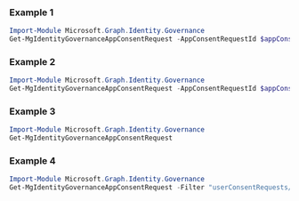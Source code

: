 ### Example 1
``` powershell
Import-Module Microsoft.Graph.Identity.Governance
Get-MgIdentityGovernanceAppConsentRequest -AppConsentRequestId $appConsentRequestId -Filter "userConsentRequests/any(u:u/status eq 'InProgress')" 
```
### Example 2
``` powershell
Import-Module Microsoft.Graph.Identity.Governance
Get-MgIdentityGovernanceAppConsentRequest -AppConsentRequestId $appConsentRequestId
```
### Example 3
``` powershell
Import-Module Microsoft.Graph.Identity.Governance
Get-MgIdentityGovernanceAppConsentRequest
```
### Example 4
``` powershell
Import-Module Microsoft.Graph.Identity.Governance
Get-MgIdentityGovernanceAppConsentRequest -Filter "userConsentRequests/any (u:u/status eq 'InProgress')" 
```

